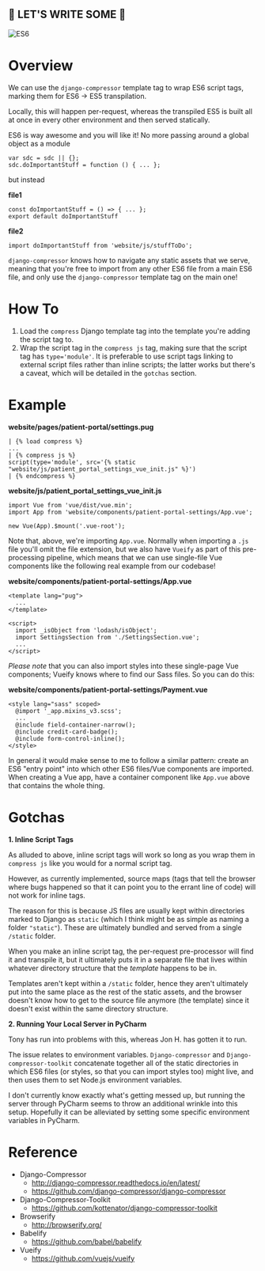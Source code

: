 ## 🚨 LET'S WRITE SOME 🚨
![ES6](https://image.slidesharecdn.com/4-es6metbabel-150513100342-lva1-app6891/95/es6-with-babeljs-1-638.jpg)

# Overview
We can use the `django-compressor` template tag to wrap ES6 script tags, marking them for ES6 -> ES5 transpilation.

Locally, this will happen per-request, whereas the transpiled ES5 is built all at once in every other environment and then served statically.

ES6 is way awesome and you will like it! No more passing around a global object as a module
```
var sdc = sdc || {};
sdc.doImportantStuff = function () { ... };
```
but instead

**file1**
```
const doImportantStuff = () => { ... };
export default doImportantStuff
```
**file2**
```
import doImportantStuff from 'website/js/stuffToDo';
```

`django-compressor` knows how to navigate any static assets that we serve, meaning that you're free to import from any other ES6 file from a main ES6 file, and only use the `django-compressor` template tag on the main one!

# How To
1. Load the `compress` Django template tag into the template you're adding the script tag to.
2. Wrap the script tag in the `compress js` tag, making sure that the script tag has `type='module'`. It is preferable to use script tags linking to external script files rather than inline scripts; the latter works but there's a caveat, which will be detailed in the `gotchas` section.

# Example
**website/pages/patient-portal/settings.pug**
```
| {% load compress %}
...
| {% compress js %}
script(type='module', src='{% static "website/js/patient_portal_settings_vue_init.js" %}')
| {% endcompress %}
```
**website/js/patient_portal_settings_vue_init.js**
```
import Vue from 'vue/dist/vue.min';
import App from 'website/components/patient-portal-settings/App.vue';

new Vue(App).$mount('.vue-root');
```
Note that, above, we're importing `App.vue`. Normally when importing a `.js` file you'll omit the file extension, but we also have `Vueify` as part of this pre-processing pipeline, which means that we can use single-file Vue components like the following real example from our codebase!

**website/components/patient-portal-settings/App.vue**
```
<template lang="pug">
  ...
</template>

<script>
  import _isObject from 'lodash/isObject';
  import SettingsSection from './SettingsSection.vue';
  ...
</script>
```

*Please note* that you can also import styles into these single-page Vue components; Vueify knows where to find our Sass files. So you can do this:

**website/components/patient-portal-settings/Payment.vue**
```
<style lang="sass" scoped>
  @import '_app.mixins_v3.scss';
  ...
  @include field-container-narrow();
  @include credit-card-badge();
  @include form-control-inline();
</style>
```
In general it would make sense to me to follow a similar pattern: create an ES6 "entry point" into which other ES6 files/Vue components are imported. When creating a Vue app, have a container component like `App.vue` above that contains the whole thing.

# Gotchas

**1. Inline Script Tags**

As alluded to above, inline script tags will work so long as you wrap them in `compress js` like you would for a normal script tag.

However, as currently implemented, source maps (tags that tell the browser where bugs happened so that it can point you to the errant line of code) will not work for inline tags.

The reason for this is because JS files are usually kept within directories marked to Django as `static` (which I think might be as simple as naming a folder `"static"`). These are ultimately bundled and served from a single `/static` folder.

When you make an inline script tag, the per-request pre-processor will find it and transpile it, but it ultimately puts it in a separate file that lives within whatever directory structure that the _template_ happens to be in.

Templates aren't kept within a `/static` folder, hence they aren't ultimately put into the same place as the rest of the static assets, and the browser doesn't know how to get to the source file anymore (the template) since it doesn't exist within the same directory structure.

**2. Running Your Local Server in PyCharm**

Tony has run into problems with this, whereas Jon H. has gotten it to run.

The issue relates to environment variables. `Django-compressor` and `Django-compressor-toolkit` concatenate together all of the static directories in which ES6 files (or styles, so that you can import styles too) might live, and then uses them to set Node.js environment variables.

I don't currently know exactly what's getting messed up, but running the server through PyCharm seems to throw an additional wrinkle into this setup. Hopefully it can be alleviated by setting some specific environment variables in PyCharm.

# Reference

* Django-Compressor
  * http://django-compressor.readthedocs.io/en/latest/
  * https://github.com/django-compressor/django-compressor
* Django-Compressor-Toolkit
  * https://github.com/kottenator/django-compressor-toolkit
* Browserify
  * http://browserify.org/
* Babelify
  * https://github.com/babel/babelify
* Vueify
  * https://github.com/vuejs/vueify